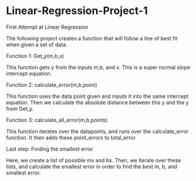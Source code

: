 # Linear-Regression-Project-1
First Attempt at Linear Regression

The following project creates a function that will follow a line of best fit when given a set of data.

Function 1: Get_y(m,b,x)

This function gets y from the inputs m,b, and x. This is a super normal slope intercept equation.

Function 2: calculate_error(m,b,point)

This function uses the data point given and inputs it into the same intercept equation. Then we calculate the absolute distance between this y and the y from Get_y.

Function 3: calculate_all_error(m,b,points)

This function iterates over the datapoints, and runs over the calculate_error function. It then adds these point_errors to total_error.

Last step: Finding the smallest error

Here, we create a list of possible ms and bs. Then, we iterate over these lists, and calculate the smallest error in order to find the best m, b, and smallest error.

